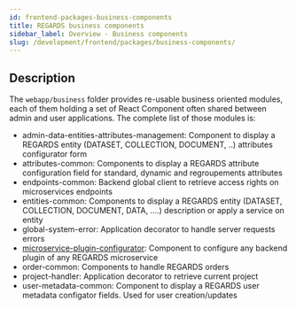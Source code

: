```yaml
---
id: frontend-packages-business-components
title: REGARDS business components
sidebar_label: Overview - Business components 
slug: /development/frontend/packages/business-components/
---
```



## Description

The `webapp/business` folder provides re-usable business oriented modules, each of them holding a set of React Component often shared between admin and user applications. The complete list of those modules is:
 - admin-data-entities-attributes-management: Component to display a REGARDS entity (DATASET, COLLECTION, DOCUMENT, ..) attributes configurator form 
 - attributes-common: Components to display a REGARDS attribute configuration field for standard, dynamic and regroupements attributes
 - endpoints-common: Backend global client to retrieve access rights on microservices endpoints 
 - entities-common: Components to display a REGARDS entity (DATASET, COLLECTION, DOCUMENT, DATA, ....) description or apply a service on entity
 - global-system-error: Application decorator to handle server requests errors
 - [microservice-plugin-configurator](business/microservice-plugin-configurator.md): Component to configure any backend plugin of any REGARDS microservice 
 - order-common: Components to handle REGARDS orders
 - project-handler: Application decorator to retrieve current project 
 - user-metadata-common: Component to display a REGARDS user metadata configator fields. Used for user creation/updates
 